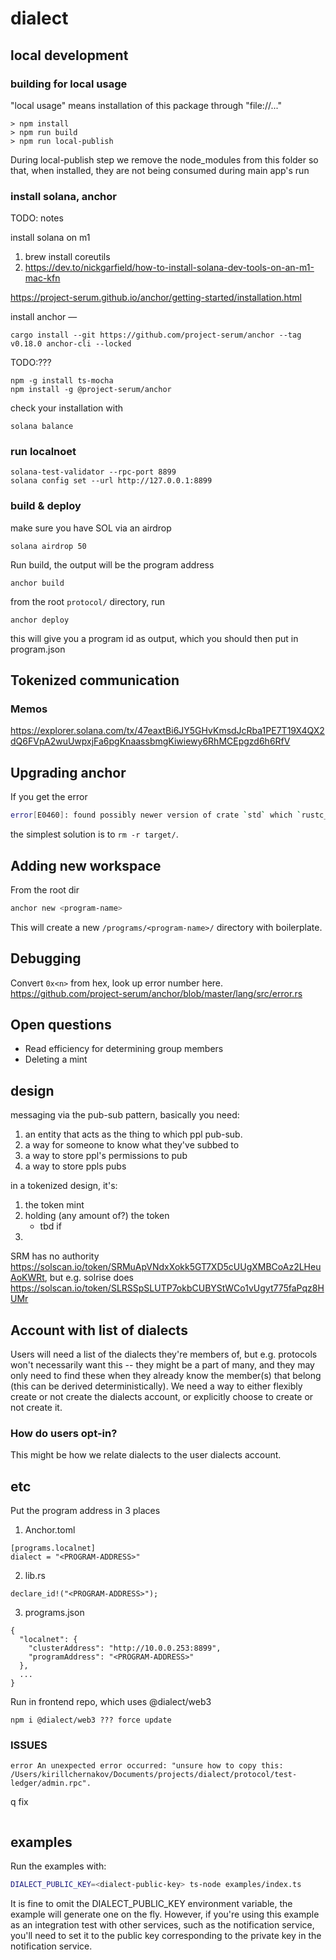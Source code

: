 # dialect

## local development

### building for local usage

"local usage" means installation of this package through "file://..."

```
> npm install
> npm run build
> npm run local-publish
```

During local-publish step we remove the node_modules from this folder so that, when installed, they are not being consumed during main app's run

### install solana, anchor

TODO: notes

install solana on m1

1. brew install coreutils
2. https://dev.to/nickgarfield/how-to-install-solana-dev-tools-on-an-m1-mac-kfn

https://project-serum.github.io/anchor/getting-started/installation.html

install anchor —

```
cargo install --git https://github.com/project-serum/anchor --tag v0.18.0 anchor-cli --locked
```

TODO:???

```
npm -g install ts-mocha
npm install -g @project-serum/anchor
```

check your installation with

```
solana balance
```

### run localnoet

```
solana-test-validator --rpc-port 8899
solana config set --url http://127.0.0.1:8899
```

### build & deploy

make sure you have SOL via an airdrop

```
solana airdrop 50
```

Run build, the output will be the program address

```
anchor build
```

from the root `protocol/` directory, run

```
anchor deploy
```

this will give you a program id as output, which you should then put in program.json

## Tokenized communication

### Memos

https://explorer.solana.com/tx/47eaxtBi6JY5GHvKmsdJcRba1PE7T19X4QX2dQ6FVpA2wuUwpxjFa6pgKnaassbmgKiwiewy6RhMCEpgzd6h6RfV

## Upgrading anchor

If you get the error

```bash
error[E0460]: found possibly newer version of crate `std` which `rustc_version` depends on
```

the simplest solution is to `rm -r target/`.

## Adding new workspace

From the root dir

```bash
anchor new <program-name>
```

This will create a new `/programs/<program-name>/` directory with boilerplate.

## Debugging

Convert `0x<n>` from hex, look up error number here. https://github.com/project-serum/anchor/blob/master/lang/src/error.rs

## Open questions

- Read efficiency for determining group members
- Deleting a mint

## design

messaging via the pub-sub pattern, basically you need:

1. an entity that acts as the thing to which ppl pub-sub.
2. a way for someone to know what they've subbed to
3. a way to store ppl's permissions to pub
4. a way to store ppls pubs

in a tokenized design, it's:

1. the token mint
2. holding (any amount of?) the token
   - tbd if
3.

SRM has no authority https://solscan.io/token/SRMuApVNdxXokk5GT7XD5cUUgXMBCoAz2LHeuAoKWRt, but e.g. solrise does https://solscan.io/token/SLRSSpSLUTP7okbCUBYStWCo1vUgyt775faPqz8HUMr

## Account with list of dialects

Users will need a list of the dialects they're members of, but e.g. protocols won't necessarily want this -- they might be a part of many, and they may only need to find these when they already know the member(s) that belong (this can be derived deterministically). We need a way to either flexibly create or not create the dialects account, or explicitly choose to create or not create it.

### How do users opt-in?

This might be how we relate dialects to the user dialects account.

## etc

Put the program address in 3 places

1. Anchor.toml

```
[programs.localnet]
dialect = "<PROGRAM-ADDRESS>"
```

2. lib.rs

```
declare_id!("<PROGRAM-ADDRESS>");
```

3. programs.json

```
{
  "localnet": {
    "clusterAddress": "http://10.0.0.253:8899",
    "programAddress": "<PROGRAM-ADDRESS>"
  },
  ...
}
```

Run in frontend repo, which uses @dialect/web3

```
npm i @dialect/web3 ??? force update
```

### ISSUES

```
error An unexpected error occurred: "unsure how to copy this: /Users/kirillchernakov/Documents/projects/dialect/protocol/test-ledger/admin.rpc".
```

q fix

```

```

## examples

Run the examples with:

```bash
DIALECT_PUBLIC_KEY=<dialect-public-key> ts-node examples/index.ts
```

It is fine to omit the DIALECT_PUBLIC_KEY environment variable, the example will generate one on the fly. However, if you're using this example as an integration test with other services, such as the notification service, you'll need to set it to the public key corresponding to the private key in the notification service.

